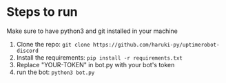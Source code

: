 # Steps to run
Make sure to have python3 and git installed in your machine
1. Clone the repo: `git clone https://github.com/haruki-py/uptimerobot-discord`
2. Install the requirements: `pip install -r requirements.txt`
3. Replace "YOUR-TOKEN" in bot.py with your bot's token
4. run the bot: `python3 bot.py`
